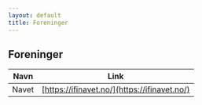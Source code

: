 ```yaml
---
layout: default
title: Foreninger
---
```


## Foreninger

|Navn |Link                                        |
|-----|--------------------------------------------|
|Navet|[https://ifinavet.no/](https://ifinavet.no/)|

